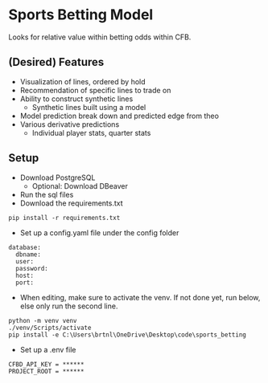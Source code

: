 # Sports Betting Model

Looks for relative value within betting odds within CFB.

## (Desired) Features

- Visualization of lines, ordered by hold
- Recommendation of specific lines to trade on
- Ability to construct synthetic lines
    - Synthetic lines built using a model
- Model prediction break down and predicted edge from theo
- Various derivative predictions
    - Individual player stats, quarter stats

## Setup

- Download PostgreSQL
    - Optional: Download DBeaver
- Run the sql files
- Download the requirements.txt
```
pip install -r requirements.txt
```
- Set up a config.yaml file under the config folder
```
database:
  dbname: 
  user: 
  password: 
  host:
  port:
```
- When editing, make sure to activate the venv. If not done yet, run below, else only run the second line.
```
python -m venv venv
./venv/Scripts/activate
pip install -e C:\Users\brtnl\OneDrive\Desktop\code\sports_betting
```
- Set up a .env file
```
CFBD_API_KEY = ******
PROJECT_ROOT = ******
```

